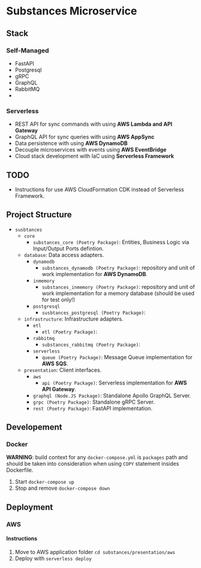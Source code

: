 # Substances Microservice

## Stack

### Self-Managed

- FastAPI
- Postgresql
- gRPC
- GraphQL
- RabbitMQ
- 

### Serverless

- REST API for sync commands with using **AWS Lambda and API Gateway**
- GraphQL API for sync queries with using **AWS AppSync**
- Data persistence with using **AWS DynamoDB**
- Decouple microservices with events using **AWS EventBridge**
- Cloud stack development with IaC using **Serverless Framework**

## TODO

- Instructions for use AWS CloudFormation CDK instead of Serverless Framework.

## Project Structure

- `susbtances`
  - `core`
    - `substances_core (Poetry Package)`: Entities, Business Logic via Input/Output Ports defintion.
  - `database`: Data access adapters.
    - `dynamodb`
      - `substances_dynamodb (Poetry Package)`: repository and unit of work implementation for **AWS DynamoDB**.
    - `inmemory`
      - `substances_inmemory (Poetry Package)`: repository and unit of work implementation for a memory database (should be used for test only!)
    - `postgresql`
      - `susbtances_postgresql (Poetry Package)`:
  - `infrastructure`: Infrastructure adapters.
    - `etl`
      - `etl (Poetry Package)`:
    - `rabbitmq`
      - `substances_rabbitmq (Poetry Package)`:
    - `serverless`
      - `queue (Poetry Package)`: Message Queue implementation for **AWS SQS**.
  - `presentation`: Client interfaces.
    - `aws`
      - `api (Poetry Package)`: Serverless implementation for **AWS API Gateway**.
    - `graphql (Node.JS Package)`: Standalone Apollo GraphQL Server.
    - `grpc (Poetry Package)`: Standalone gRPC Server.
    - `rest (Poetry Package)`: FastAPI implementation.

## Developement

### Docker

**WARNING**: build context for any `docker-compose.yml` is `packages` path and should be taken into consideration when using `COPY` statement insides Dockerfile.

1. Start `docker-compose up`
2. Stop and remove `docker-compose down`

## Deployment

### AWS

#### Instructions

1. Move to AWS application folder `cd substances/presentation/aws`
2. Deploy with `serverless deploy`
